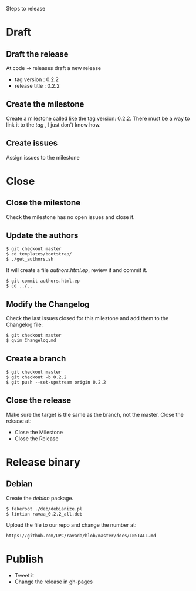 Steps to release

# Draft

## Draft the release

At code -> releases draft a new release


 * tag version : 0.2.2
 * release title : 0.2.2


## Create the milestone

Create a milestone called like the tag version: 0.2.2. There must be a way to link it to the _tag_ , I just don't know how.

## Create issues

Assign issues to the milestone

# Close

## Close the milestone

Check the milestone has no open issues and close it.

## Update the authors

    $ git checkout master
    $ cd templates/bootstrap/
    $ ./get_authors.sh

It will create a file _authors.html.ep_, review it and commit it.

    $ git commit authors.html.ep
    $ cd ../..

## Modify the Changelog

Check the last issues closed for this milestone and add them to the Changelog file:

    $ git checkout master
    $ gvim Changelog.md

## Create a branch

    $ git checkout master
    $ git checkout -b 0.2.2
    $ git push --set-upstream origin 0.2.2

## Close the release

Make sure the target is the same as the branch, not the master.
Close the release at:

- Close the Milestone
- Close the Release

# Release binary

## Debian

Create the _debian_ package.

    $ fakeroot ./deb/debianize.pl
    $ lintian ravaa_0.2.2_all.deb

Upload the file to our repo and change the number at:

    https://github.com/UPC/ravada/blob/master/docs/INSTALL.md

# Publish

- Tweet it
- Change the release in gh-pages

